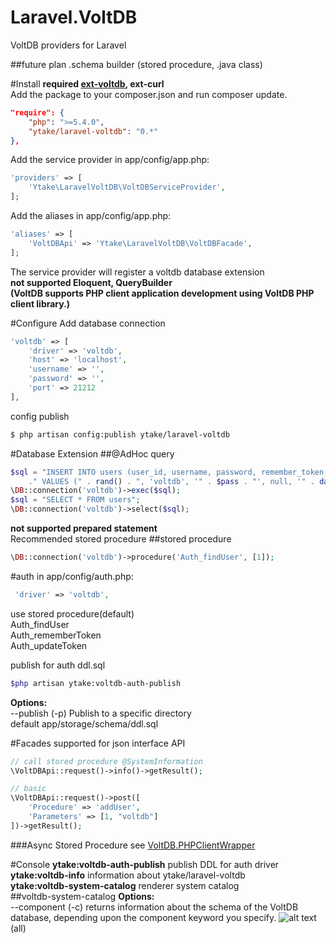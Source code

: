 Laravel.VoltDB
==============
VoltDB providers for Laravel  

##future plan
.schema builder (stored procedure, .java class)

#Install
**required [ext-voltdb](https://github.com/VoltDB/voltdb-client-php), ext-curl**  
Add the package to your composer.json and run composer update.
```json
"require": {
    "php": ">=5.4.0",
    "ytake/laravel-voltdb": "0.*"
},
```

Add the service provider in app/config/app.php:
```php
'providers' => [
    'Ytake\LaravelVoltDB\VoltDBServiceProvider',
];
```
Add the aliases in app/config/app.php:
```php
'aliases' => [
    'VoltDBApi' => 'Ytake\LaravelVoltDB\VoltDBFacade',
];
```
The service provider will register a voltdb database extension  
**not supported Eloquent, QueryBuilder  
(VoltDB supports PHP client application development using VoltDB PHP client library.)**  

#Configure
Add database connection
```php
'voltdb' => [
    'driver' => 'voltdb',
    'host' => 'localhost',
    'username' => '',
    'password' => '',
    'port' => 21212
],
```
config publish
```bash
$ php artisan config:publish ytake/laravel-voltdb
```
#Database Extension
##@AdHoc query
```php
$sql = "INSERT INTO users (user_id, username, password, remember_token, created_at)"
    ." VALUES (" . rand() . ", 'voltdb', '" . $pass . "', null, '" . date("Y-m-d H:i:s") . "')";
\DB::connection('voltdb')->exec($sql);
$sql = "SELECT * FROM users";
\DB::connection('voltdb')->select($sql);
```
**not supported prepared statement**  
Recommended stored procedure
##stored procedure
```php
\DB::connection('voltdb')->procedure('Auth_findUser', [1]);
```
#auth
in app/config/auth.php:
```php
 'driver' => 'voltdb',
```
use stored procedure(default)  
Auth_findUser  
Auth_rememberToken  
Auth_updateToken  

publish for auth ddl.sql  
```bash
$php artisan ytake:voltdb-auth-publish
```
**Options:**  
 --publish (-p)        Publish to a specific directory  
default app/storage/schema/ddl.sql

#Facades
supported for json interface API  

```php
// call stored procedure @SystemInformation
\VoltDBApi::request()->info()->getResult();

// basic
\VoltDBApi::request()->post([
    'Procedure' => 'addUser',
    'Parameters' => [1, "voltdb"]
])->getResult();
```
###Async Stored Procedure
see [VoltDB.PHPClientWrapper](https://github.com/ytake/VoltDB.PHPClientWrapper)

#Console
**ytake:voltdb-auth-publish**     publish DDL for auth driver  
**ytake:voltdb-info**             information about ytake/laravel-voltdb  
**ytake:voltdb-system-catalog**   renderer system catalog  
##voltdb-system-catalog
**Options:**  
 --component (-c)      returns information about the schema of the VoltDB database, depending upon the component keyword you specify.
![alt text](http://ytake.github.io/images/voltdb-system-catalog.png)
(all)

